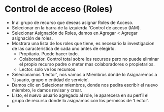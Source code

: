 # Control de acceso (Roles)

- Ir al grupo de recurso que deseas asignar Roles de Acceso.
- Selecionar en la barra de la izquierda 'Control de acceso (IAM).
- Selecionar Asignación de Roles, damos en Agregar < Agregar asignación de roles.
- Mostrara una lista de los roles que tiene, es necesario la investigacion de las caracteristica de cada uno antes de elegirlo.
  - Propitario. Puede hacer todo.
  - Colaborador. Control total sobre los recursos pero no puede eliminar el propio recurso padre o meter mas colaboradores o propietarios. 
  - Lector. solo ve los recursos 
- Selecionamos 'Lector', nos vamos a Miembros donde lo Asignaremos a 'Usuario, grupo o entidad de servicio'.
- Damos clic en Selecionar miembros, donde nos pedira escribir el nuevo miembro, le damos revisar y crear. 
- Listo, el nuevo usuario agregado al role, le aparecera en su perfil el grupo de recurso donde lo asignamos con los permisos de 'Lector'. 
- 
